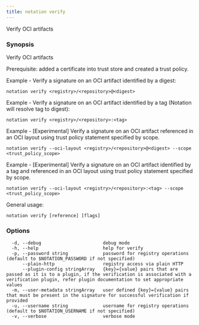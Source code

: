 ```yaml
---
title: notation verify
---
```


Verify OCI artifacts

### Synopsis

Verify OCI artifacts

Prerequisite: added a certificate into trust store and created a trust policy.

Example - Verify a signature on an OCI artifact identified by a digest:
```shell
notation verify <registry>/<repository>@<digest>
```

Example - Verify a signature on an OCI artifact identified by a tag  (Notation will resolve tag to digest):
```shell
notation verify <registry>/<repository>:<tag>
```

Example - [Experimental] Verify a signature on an OCI artifact referenced in an OCI layout using trust policy statement specified by scope.
```shell
notation verify --oci-layout <registry>/<repository>@<digest> --scope <trust_policy_scope>
```

Example - [Experimental] Verify a signature on an OCI artifact identified by a tag and referenced in an OCI layout using trust policy statement specified by scope.
```shell
notation verify --oci-layout <registry>/<repository>:<tag> --scope <trust_policy_scope>
```

General usage:
```shell
notation verify [reference] [flags]
```

### Options

```
  -d, --debug                       debug mode
  -h, --help                        help for verify
  -p, --password string             password for registry operations (default to $NOTATION_PASSWORD if not specified)
      --plain-http                  registry access via plain HTTP
      --plugin-config stringArray   {key}={value} pairs that are passed as it is to a plugin, if the verification is associated with a verification plugin, refer plugin documentation to set appropriate values
  -m, --user-metadata stringArray   user defined {key}={value} pairs that must be present in the signature for successful verification if provided
  -u, --username string             username for registry operations (default to $NOTATION_USERNAME if not specified)
  -v, --verbose                     verbose mode
```
